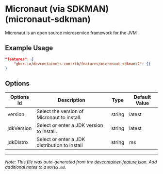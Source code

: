 

# Micronaut (via SDKMAN) (micronaut-sdkman)

Micronaut is an open source microservice framework for the JVM

## Example Usage

```json
"features": {
    "ghcr.io/devcontainers-contrib/features/micronaut-sdkman:2": {}
}
```

## Options

| Options Id | Description | Type | Default Value |
|-----|-----|-----|-----|
| version | Select the version of Micronaut to install. | string | latest |
| jdkVersion | Select or enter a JDK version to install. | string | latest |
| jdkDistro | Select or enter a JDK distribution to install | string | ms |



---

_Note: This file was auto-generated from the [devcontainer-feature.json](https://github.com/devcontainers-contrib/features/blob/main/src/micronaut-sdkman/devcontainer-feature.json).  Add additional notes to a `NOTES.md`._
